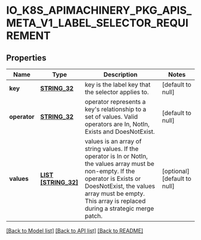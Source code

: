 # IO_K8S_APIMACHINERY_PKG_APIS_META_V1_LABEL_SELECTOR_REQUIREMENT

## Properties
Name | Type | Description | Notes
------------ | ------------- | ------------- | -------------
**key** | [**STRING_32**](STRING_32.md) | key is the label key that the selector applies to. | [default to null]
**operator** | [**STRING_32**](STRING_32.md) | operator represents a key&#39;s relationship to a set of values. Valid operators are In, NotIn, Exists and DoesNotExist. | [default to null]
**values** | [**LIST [STRING_32]**](STRING_32.md) | values is an array of string values. If the operator is In or NotIn, the values array must be non-empty. If the operator is Exists or DoesNotExist, the values array must be empty. This array is replaced during a strategic merge patch. | [optional] [default to null]

[[Back to Model list]](../README.md#documentation-for-models) [[Back to API list]](../README.md#documentation-for-api-endpoints) [[Back to README]](../README.md)


